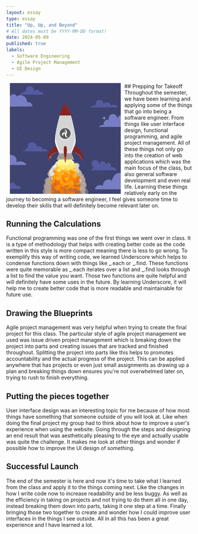 ```yaml
---
layout: essay
type: essay
title: "Up, Up, and Beyond"
# All dates must be YYYY-MM-DD format!
date: 2024-05-09
published: true
labels:
  - Software Engineering
  - Agile Project Management
  - UI Design
---
```


<img align="left" hspace="10" width="300pixels" src="/img/giphy.gif">
##  Prepping for Takeoff
Throughout the semester, we have been learning and applying some of the things that go into being a software engineer. From things like user interface design, functional programming, and agile project management. All of these things not only go into the creation of web applications which was the main focus of the class, but also general software development and even real life. Learning these things relatively early on the journey to becoming a software engineer, I feel gives someone time to develop their skills that will definitely become relevant later on. 

##  Running the Calculations
Functional programming was one of the first things we went over in class. It is a type of methodology that helps with creating better code as the code written in this style is more compact meaning there is less to go wrong. To exemplify this way of writing code, we learned Underscore which helps to condense functions down with things like _.each or _.find. These functions were quite memorable as _.each iterates over a list and _.find looks through a list to find the value you want. Those two functions are quite helpful and will definitely have some uses in the future. By learning Underscore, it will help me to create better code that is more readable and maintainable for future use. 

##  Drawing the Blueprints
Agile project management was very helpful when trying to create the final project for this class. The particular style of agile project management we used was issue driven project management which is breaking down the project into parts and creating issues that are tracked and finished throughout. Splitting the project into parts like this helps to promotes accountability and the actual progress of the project. This can be applied anywhere that has projects or even just small assignments as drawing up a plan and breaking things down ensures you're not overwhelmed later on, trying to rush to finish everything. 

## Putting the pieces together
User interface design was an interesting topic for me because of how most things have something that someone outside of you will look at. Like when doing the final project my group had to think about how to improve a user's experience when using the website. Going through the steps and designing an end result that was aesthetically pleasing to the eye and actually usable was quite the challenge. It makes me look at other things and wonder if possible how to improve the UI design of something.  

## Successful Launch
The end of the semester is here and now it's time to take what I learned from the class and apply it to the things coming next. Like the changes in how I write code now to increase readability and be less buggy. As well as the efficiency in taking on projects and not trying to do them all in one day, instead breaking them down into parts, taking it one step at a time. Finally bringing those two together to create and wonder how I could improve user interfaces in the things I see outside. All in all this has been a great experience and I have learned a lot. 
